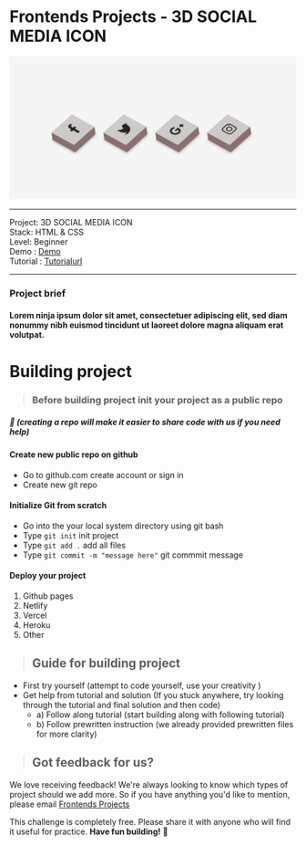 # Frontends Projects - 3D SOCIAL MEDIA ICON

![3D SOCIAL MEDIA ICON](/Design/3dsocialicon.png)

---
Project: 3D SOCIAL MEDIA ICON\
Stack: HTML & CSS\
Level: Beginner\
Demo : [Demo](https://3d-social-media-icons.netlify.app/)\
Tutorial : [Tutorialurl](https://frontendsprojects.teachable.com/courses/frontend-projects-tutorial/lectures/39095565)

---

### Project brief
#### Lorem ninja ipsum dolor sit amet, consectetuer adipiscing elit, sed diam nonummy nibh euismod tincidunt ut laoreet dolore magna aliquam erat volutpat.

# Building project
> ### Before building project init your project as a public repo 
##### 📌 (creating a repo will make it easier to share code with us if you need help)

#### Create new public repo on github
- Go to github.com create account or sign in
- Create new git repo 
#### Initialize Git from scratch 
- Go into the your local system directory using git bash
- Type `git init` init project
- Type `git add .` add all files 
- Type `git commit -m "message here"` git commmit message

#### Deploy your project
1. Github pages
2. Netlify
3. Vercel
4. Heroku
5. Other
> ## Guide for building project
* First try yourself (attempt to code yourself, use your creativity )
* Get help from tutorial and solution (If you stuck anywhere, try looking through the tutorial and final solution and then code)
    * a) Follow along tutorial  (start building along with following tutorial)
    * b) Follow prewritten instruction (we already provided prewritten files for more clarity)

> ## Got feedback for us?
We love receiving feedback! We're always looking to know which types of project should we add more. So if you have anything you'd like to mention, please email [Frontends Projects](mailto:frontendsprojects@gmail.com)

This challenge is completely free. Please share it with anyone who will find it useful for practice.
**Have fun building!** 🚀